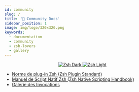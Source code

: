 ```yaml
---
id: community
slug: /
title: '👥 Community Docs'
sidebar_position: 1
image: img/logo/320x320.png
keywords:
  - documentation
  - community
  - zsh-lovers
  - gallery
---
```


<p align="center">
  <a href="#gh-dark-mode-only">
    <img className="ScreenView" src="/img/zsh/zsh1.png" alt="Zsh Dark" />
  </a>
  <a href="#gh-light-mode-only">
    <img className="ScreenView" src="/img/zsh/zsh2.png" alt="Zsh Light" />
  </a>
</p>
<ul>
  <li>
    <a href="/community/zsh_plugin_standard">Norme de plug-in Zsh (Zsh Plugin Standard)</a>
  </li>
  <li>
    <a href="/community/zsh_handbook">Manuel de Script Natif Zsh (Zsh Native Scripting Handbook)</a>
  </li>
  <li>
    <a href="/community/gallery/collection">Galerie des Invocations</a>
  </li>
</ul>
